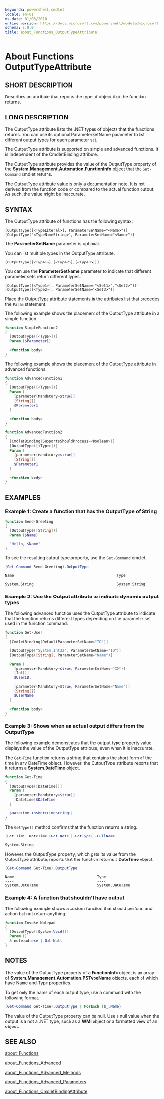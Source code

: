 ```yaml
---
keywords: powershell,cmdlet
locale: en-us
ms.date: 01/03/2018
online version: https://docs.microsoft.com/powershell/module/microsoft.powershell.core/about/about_functions_outputtypeattribute?view=powershell-7.1&WT.mc_id=ps-gethelp
schema: 2.0.0
title: about_Functions_OutputTypeAttribute
---
```

# About Functions OutputTypeAttribute

## SHORT DESCRIPTION
Describes an attribute that reports the type of object that the function
returns.

## LONG DESCRIPTION

The OutputType attribute lists the .NET types of objects that the functions
returns. You can use its optional ParameterSetName parameter to list different
output types for each parameter set.

The OutputType attribute is supported on simple and advanced functions. It is
independent of the CmdletBinding attribute.

The OutputType attribute provides the value of the OutputType property of the
**System.Management.Automation.FunctionInfo** object that the `Get-Command` cmdlet
returns.

The OutputType attribute value is only a documentation note. It is not derived
from the function code or compared to the actual function output. As such, the
value might be inaccurate.

## SYNTAX

The OutputType attribute of functions has the following syntax:

```
[OutputType([<TypeLiteral>], ParameterSetName="<Name>")]
[OutputType("<TypeNameString>", ParameterSetName="<Name>")]
```

The **ParameterSetName** parameter is optional.

You can list multiple types in the OutputType attribute.

```
[OutputType([<Type1>],[<Type2>],[<Type3>])]
```

You can use the **ParameterSetName** parameter to indicate that different
parameter sets return different types.

```
[OutputType([<Type1>], ParameterSetName=("<Set1>","<Set2>"))]
[OutputType([<Type2>], ParameterSetName="<Set3>")]
```

Place the OutputType attribute statements in the attributes list that precedes
the `Param` statement.

The following example shows the placement of the OutputType attribute in a
simple function.

```powershell
function SimpleFunction2
{
  [OutputType([<Type>])]
  Param ($Parameter1)

  <function body>
}
```

The following example shows the placement of the OutputType attribute in
advanced functions.

```powershell
function AdvancedFunction1
{
  [OutputType([<Type>])]
  Param (
    [parameter(Mandatory=$true)]
    [String[]]
    $Parameter1
  )

  <function body>
}

function AdvancedFunction2
{
  [CmdletBinding(SupportsShouldProcess=<Boolean>)]
  [OutputType([<Type>])]
  Param (
    [parameter(Mandatory=$true)]
    [String[]]
    $Parameter1
  )

  <function body>
}
```

## EXAMPLES

### Example 1: Create a function that has the OutputType of String

```powershell
function Send-Greeting
{
  [OutputType([String])]
  Param ($Name)

  "Hello, $Name"
}
```

To see the resulting output type property, use the `Get-Command` cmdlet.

```powershell
(Get-Command Send-Greeting).OutputType
```

```Output
Name                                               Type
----                                               ----
System.String                                      System.String
```

### Example 2: Use the Output attribute to indicate dynamic output types

The following advanced function uses the OutputType attribute to indicate that
the function returns different types depending on the parameter set used in the
function command.

```powershell
function Get-User
{
  [CmdletBinding(DefaultParameterSetName="ID")]

  [OutputType("System.Int32", ParameterSetName="ID")]
  [OutputType([String], ParameterSetName="Name")]

  Param (
    [parameter(Mandatory=$true, ParameterSetName="ID")]
    [Int[]]
    $UserID,

    [parameter(Mandatory=$true, ParameterSetName="Name")]
    [String[]]
    $UserName
  )

  <function body>
}
```

### Example 3: Shows when an actual output differs from the OutputType

The following example demonstrates that the output type property value
displays the value of the OutputType attribute, even when it is inaccurate.

The `Get-Time` function returns a string that contains the short form of
the time in any DateTime object. However, the OutputType attribute reports
that it returns a **System.DateTime** object.

```powershell
function Get-Time
{
  [OutputType([DateTime])]
  Param (
    [parameter(Mandatory=$true)]
    [Datetime]$DateTime
  )

  $DateTime.ToShortTimeString()
}
```

The `GetType()` method confirms that the function returns a string.

```powershell
(Get-Time -DateTime (Get-Date)).GetType().FullName
```

```Output
System.String
```

However, the OutputType property, which gets its value from the OutputType
attribute, reports that the function returns a **DateTime** object.

```powershell
(Get-Command Get-Time).OutputType
```

```Output
Name                                      Type
----                                      ----
System.DateTime                           System.DateTime
```

### Example 4: A function  that shouldn't have output

The following example shows a custom function that should perform and action
but not return anything.

```powershell
function Invoke-Notepad
{
  [OutputType([System.Void])]
  Param ()
  & notepad.exe | Out-Null
}
```

## NOTES

The value of the OutputType property of a **FunctionInfo** object is an array of
**System.Management.Automation.PSTypeName** objects, each of which have Name and
Type properties.

To get only the name of each output type, use a command with the following
format.

```powershell
(Get-Command Get-Time).OutputType | ForEach {$_.Name}
```

The value of the OutputType property can be null. Use a null value when
the output is a not a .NET type, such as a **WMI** object or a formatted view
of an object.

## SEE ALSO

[about_Functions](about_Functions.md)

[about_Functions_Advanced](about_Functions_Advanced.md)

[about_Functions_Advanced_Methods](about_Functions_Advanced_Methods.md)

[about_Functions_Advanced_Parameters](about_Functions_Advanced_Parameters.md)

[about_Functions_CmdletBindingAttribute](about_Functions_CmdletBindingAttribute.md)

